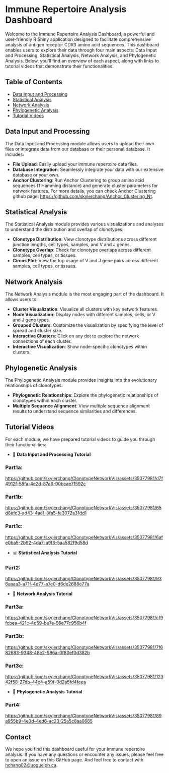 # Immune Repertoire Analysis Dashboard

Welcome to the Immune Repertoire Analysis Dashboard, a powerful and user-friendly R Shiny application designed to facilitate comprehensive analysis of antigen receptor CDR3 amino acid sequences. This dashboard enables users to explore their data through four main aspects: Data Input and Processing, Statistical Analysis, Network Analysis, and Phylogenetic Analysis. Below, you'll find an overview of each aspect, along with links to tutorial videos that demonstrate their functionalities.

## Table of Contents

- [Data Input and Processing](#data-input-and-processing)
- [Statistical Analysis](#statistical-analysis)
- [Network Analysis](#network-analysis)
- [Phylogenetic Analysis](#phylogenetic-analysis)
- [Tutorial Videos](#tutorial-videos)

## Data Input and Processing

The Data Input and Processing module allows users to upload their own files or integrate data from our database or their personal database. It includes:

- **File Upload**: Easily upload your immune repertoire data files.
- **Database Integration**: Seamlessly integrate your data with our extensive database or your own.
- **Anchor Clustering**: Run Anchor Clustering to group amino acid sequences (1 Hamming distance) and generate cluster parameters for network features. For more details, you can check Anchor Clustering github page: https://github.com/skylerchang/Anchor_Clustering_Nt.

## Statistical Analysis

The Statistical Analysis module provides various visualizations and analyses to understand the distribution and overlap of clonotypes:

- **Clonotype Distribution**: View clonotype distributions across different junction lengths, cell types, samples, and V and J genes.
- **Clonotype Overlap**: Check for clonotype overlaps across different samples, cell types, or tissues.
- **Circos Plot**: View the top usage of V and J gene pairs across different samples, cell types, or tissues.

## Network Analysis

The Network Analysis module is the most engaging part of the dashboard. It allows users to:

- **Cluster Visualization**: Visualize all clusters with key network features.
- **Node Visualization**: Display nodes with different samples, cells, or V and J gene types.
- **Grouped Clusters**: Customize the visualization by specifying the level of spread and cluster size.
- **Interactive Clusters**: Click on any dot to explore the network connections of each cluster.
- **Interactive Visualization**: Show node-specific clonotypes within clusters.


## Phylogenetic Analysis

The Phylogenetic Analysis module provides insights into the evolutionary relationships of clonotypes:

- **Phylogenetic Relationships**: Explore the phylogenetic relationships of clonotypes within each cluster.
- **Multiple Sequence Alignment**: View multiple sequence alignment results to understand sequence similarities and differences.

## Tutorial Videos

For each module, we have prepared tutorial videos to guide you through their functionalities:

- &#128209; **Data Input and Processing Tutorial**
### Part1a:
https://github.com/skylerchang/ClonotypeNetworkVis/assets/35077981/d7f4912f-58fa-4e2d-87a6-00bcae7f592c

### Part1b:
https://github.com/skylerchang/ClonotypeNetworkVis/assets/35077981/65d8efc3-ad43-4ae1-8fa5-fe3072a31dd1

### Part1c:
https://github.com/skylerchang/ClonotypeNetworkVis/assets/35077981/6afe0ba5-2b92-4da7-a9f6-5aa582f9d58d

- &#x1F4CA; **Statistical Analysis Tutorial**

### Part2:
https://github.com/skylerchang/ClonotypeNetworkVis/assets/35077981/936aaaa3-a71f-4d77-a7e0-d6de2688e77a

- &#x1F517; **Network Analysis Tutorial**

### Part3a:
https://github.com/skylerchang/ClonotypeNetworkVis/assets/35077981/cf9fcbea-421c-4d59-be7a-56e77c956b4f

### Part3b:
https://github.com/skylerchang/ClonotypeNetworkVis/assets/35077981/7f682683-9348-48e2-986a-0f80ef0d382b

### Part3c:
https://github.com/skylerchang/ClonotypeNetworkVis/assets/35077981/12342f58-27db-44c4-a59f-0d2a5fd4feea

- &#x1F332; **Phylogenetic Analysis Tutorial**

### Part4:
https://github.com/skylerchang/ClonotypeNetworkVis/assets/35077981/89a955b9-4e3d-4ed6-ac23-25a5c8aa0665

## Contact
We hope you find this dashboard useful for your immune repertoire analysis. If you have any questions or encounter any issues, please feel free to open an issue on this GitHub page. And feel free to contact with hchang02@uoguelph.ca.



